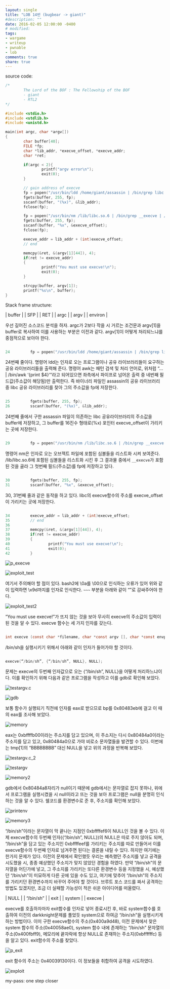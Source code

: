 ```yaml
---
layout: single
title: "LOB 14번 (bugbear -> giant)"
#description: ""
date: 2016-02-05 12:00:00 -0400
# modified: 
tags: 
- wargame
- writeup
- pwnable
- lob
comments: true
share: true
---
```


source code:

```c
/*
        The Lord of the BOF : The Fellowship of the BOF
        - giant
        - RTL2
*/

#include <stdio.h>
#include <stdlib.h>
#include <unistd.h>

main(int argc, char *argv[])
{
        char buffer[40];
        FILE *fp;
        char *lib_addr, *execve_offset, *execve_addr;
        char *ret;

        if(argc < 2){
                printf("argv error\n");
                exit(0);
        }

        // gain address of execve
        fp = popen("/usr/bin/ldd /home/giant/assassin | /bin/grep libc | /bin/awk '{print $4}'", "r");
        fgets(buffer, 255, fp);
        sscanf(buffer, "(%x)", &lib_addr);
        fclose(fp);

        fp = popen("/usr/bin/nm /lib/libc.so.6 | /bin/grep __execve | /bin/awk '{print $1}'", "r");
        fgets(buffer, 255, fp);
        sscanf(buffer, "%x", &execve_offset);
        fclose(fp);

        execve_addr = lib_addr + (int)execve_offset;
        // end

        memcpy(&ret, &(argv[1][44]), 4);
        if(ret != execve_addr)
        {
                printf("You must use execve!\n");
                exit(0);
        }

        strcpy(buffer, argv[1]);
        printf("%s\n", buffer);
}
```

Stack frame structure:

| buffer |
| SFP |
| RET |
| argc |
| argv |
| environ |

우선 길어진 소스코드 분석을 하자. argc가 2보다 작을 시 거르는 조건문과 argv[1]을 buffer로 복사하여 이를 사용하는 부분은 이전과 같다. argv[1]이 어떻게 처리되느냐를 중점적으로 보아야 한다.


```c

24         fp = popen("/usr/bin/ldd /home/giant/assassin | /bin/grep libc | /bin/awk '{print $4}'", "r");

```

24번째 줄이다. 명령어 ldd는 인자로 오는 프로그램이나 공유 라이브러리들이 요구하는 공유 라이브러리들을 출력해 준다. 
명령어 awk는 패턴 검색 및 처리 언어로, 위처럼 “... | /bin/awk ‘{print $4}’”라고 되어있으면 좌측에서 파이프로 넘어온 출력 중 네번째 필드값(주소값이 해당됨)만 출력한다.
즉 바이너리 파일인 assassin의 공유 라이브러리 중 libc 공유 라이브러리를 찾아 그의 주소값을 fp에 저장한다.

```c

25         fgets(buffer, 255, fp);
26         sscanf(buffer, "(%x)", &lib_addr);

```

24번째 줄에서 구한 assassin 파일이 의존하는 libc 공유라이브러리의 주소값을 buffer에 저장하고, 그 buffer를 16진수 형태로(%x) 포인터 execve_offset이 가리키는 곳에 저장한다.

```c

29         fp = popen("/usr/bin/nm /lib/libc.so.6 | /bin/grep __execve | /bin/awk '{print $1}'", "r");

```

명령어 nm은 인자로 오는 오브젝트 파일에 포함된 심볼들을 리스트화 시켜 보여준다.
/lib/libc.so.6에 포함된 심볼들을 리스트화 시킨 후 그 결과물 중에서 `__execve`가 포함된 것을 골라 그 첫번째 필드(주소값)를 fp에 저장하고 있다.

```c

30         fgets(buffer, 255, fp);
31         sscanf(buffer, "%x", &execve_offset);

```

30, 31번째 줄과 같은 동작을 하고 있다. libc의 execve함수의 주소를 execve_offset이 가리키는 곳에 저장한다.

```c

34         execve_addr = lib_addr + (int)execve_offset;
35         // end
36 
37         memcpy(&ret, &(argv[1][44]), 4);
38         if(ret != execve_addr)
39         {
40                 printf("You must use execve!\n");
41                 exit(0);
42         }

```

![p_execve](https://s01va.github.io/assets/images/2016-02-05-LOB-14/0.png)

![exploit_test](https://s01va.github.io/assets/images/2016-02-05-LOB-14/1.png)

여기서 주의해야 할 점이 있다. bash2에 \0a를 \00으로 인식하는 오류가 있어 위와 같이 입력하면 \x9d까지를 인자로 인식한다. `~~~` 부분을 아래와 같이 “”로 감싸주어야 한다.

![exploit_test2](https://s01va.github.io/assets/images/2016-02-05-LOB-14/2.png)

“You must use execve!”가 뜨지 않는 것을 보아 무사히 execve의 주소값이 입력이 된 것을 알 수 있다.
execve 함수는 세 가지 인자를 갖는다.

```c

int execve (const char *filename, char *const argv [], char *const envp[]);

```

/bin/sh을 실행시키기 위해서 아래와 같이 인자가 들어가야 할 것이다.

```c

execve(“/bin/sh”, {“/bin/sh”, NULL}, NULL);

```

문제는 execve의 두번째 인자값으로 오는 {“/bin/sh”, NULL}을 어떻게 처리하느냐이다. 이를 확인하기 위해 다음과 같은 프로그램을 작성하고 이를 gdb로 확인해 보았다.

![testargv.c](https://s01va.github.io/assets/images/2016-02-05-LOB-14/3.png)

![gdb](https://s01va.github.io/assets/images/2016-02-05-LOB-14/4.png)

보통 함수가 실행되기 직전에 인자를 eax로 받으므로 bp를 0x80483eb에 걸고 이 때의 eax를 조사해 보았다.

![memory](https://s01va.github.io/assets/images/2016-02-05-LOB-14/5.png)

eax는 0xbffffb00이라는 주소지를 담고 있으며, 이 주소지는 다시 0x80484a0이라는 주소지를 담고 있고, 0x80484a0으로 가야 비로소 문자열들을 발견할 수 있다. 이번에는 tmp[1]의 “BBBBBBBB” 대신 NULL을 넣고 위의 과정을 반복해 보았다.

![testargv.c_2](https://s01va.github.io/assets/images/2016-02-05-LOB-14/6.png)

![testargv](https://s01va.github.io/assets/images/2016-02-05-LOB-14/7.png)

![memory2](https://s01va.github.io/assets/images/2016-02-05-LOB-14/8.png)

gdb에서 0x80484a8자리가 null이기 때문에 gdb에서는 문자열로 잡지 못하나, 위에서 프로그램을 실행시켰을 시 null이라고 뜨는 것을 보아 프로그램은 null을 분명히 인식하는 것을 알 수 있다. 쉘코드를 환경변수로 준 후, 주소지를 확인해 보았다.

![printenv](https://s01va.github.io/assets/images/2016-02-05-LOB-14/9.png)

![memory3](https://s01va.github.io/assets/images/2016-02-05-LOB-14/10.png)

“/bin/sh”이라는 문자열이 막 끝나는 지점인 0xbffffef6이 NULL인 것을 볼 수 있다. 이제 execve함수의 두번째 인자({“/bin/sh”, NULL})의 NULL은 따로 주지 않아도 되며, “/bin/sh”을 담고 있는 주소지인 0xbffffeef를 가리키는 주소지를 따로 만들어서 이를 execve함수의 두번째 인자로 넘겨주면 된다는 결론을 내릴 수 있다.
하지만 여기에는 한가지 문제가 있다. 이전의 문제에서 확인했듯 우리는 예측했던 주소지를 넣고 공격을 시도했을 시, 종종 예상했던 주소지가 맞지 않았던 경험을 하였다. 만약 “/bin/sh”의 문자열을 어딘가에 넣고, 그 주소지를 가리키는 또다른 환경변수 등을 지정했을 시, 예상했던 “/bin/sh”이 미묘하게 다른 곳에 있을 수도 있고, 여기에 맞추어 “/bin/sh”의 주소지를 가리키던 환경변수까지 바꾸어 주어야 할 것이다. 브루트 포스 코드를 짜서 공격하는 방법도 있겠지만, 조금 더 실패할 가능성이 적은 쉬운 아이디어를 떠올렸다.

| NULL |
| “/bin/sh” |
| exit |
| system |
| execve |

execve를 호출하자마자 exit함수를 인자로 넣어 종료시킨 후, 바로 system함수를 호출하여 이전의 darkknight문제를 풀었듯 system으로 하여금 “/bin/sh”을 실행시키게 하는 방법이다. 
이미 구한 execve함수의 주소(0x400a9d48), 이전 문제에서 찾은 system 함수의 주소(0x40058ae0), system 함수 내에 존재하는 “/bin/sh” 문자열의 주소(0x400fbff9), 메모리에 끝자락에 항상 NULL로 존재하는 주소지(0xbffffffc) 등을 알고 있다. exit함수의 주소를 찾았다.

![p_exit](https://s01va.github.io/assets/images/2016-02-05-LOB-14/11.png)

exit 함수의 주소는 0x40039130이다. 이 정보들을 취합하여 공격을 시도하였다.

![exploit](https://s01va.github.io/assets/images/2016-02-05-LOB-14/12.png)


my-pass: one step closer